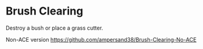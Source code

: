 # Brush Clearing

Destroy a bush or place a grass cutter.

Non-ACE version https://github.com/ampersand38/Brush-Clearing-No-ACE
